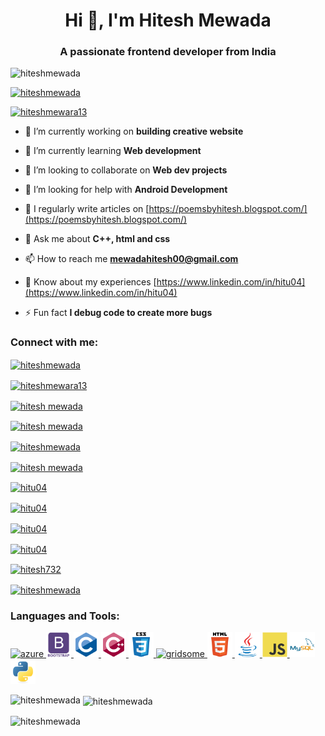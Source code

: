 <h1 align="center">Hi 👋, I'm Hitesh Mewada</h1>

<h3 align="center">A passionate frontend developer from India</h3>

<p align="left"> <img src="https://komarev.com/ghpvc/?username=hiteshmewada&label=Profile%20views&color=0e75b6&style=flat" alt="hiteshmewada" /> </p>

<p align="left"> <a href="https://github.com/ryo-ma/github-profile-trophy"><img src="https://github-profile-trophy.vercel.app/?username=hiteshmewada" alt="hiteshmewada" /></a> </p>

<p align="left"> <a href="https://twitter.com/hiteshmewara13" target="blank"><img src="https://img.shields.io/twitter/follow/hiteshmewara13?logo=twitter&style=for-the-badge" alt="hiteshmewara13" /></a> </p>

- 🔭 I’m currently working on **building creative website**

- 🌱 I’m currently learning **Web development**

- 👯 I’m looking to collaborate on **Web dev projects**

- 🤝 I’m looking for help with **Android Development**

- 📝 I regularly write articles on [https://poemsbyhitesh.blogspot.com/](https://poemsbyhitesh.blogspot.com/)

- 💬 Ask me about **C++, html and css**

- 📫 How to reach me **mewadahitesh00@gmail.com**

- 📄 Know about my experiences [https://www.linkedin.com/in/hitu04](https://www.linkedin.com/in/hitu04)

- ⚡ Fun fact **I debug code to create more bugs**

<h3 align="left">Connect with me:</h3>

<p align="left">

<a href="https://codepen.io/hiteshmewada" target="blank"><img align="center" src="https://raw.githubusercontent.com/rahuldkjain/github-profile-readme-generator/master/src/images/icons/Social/codepen.svg" alt="hiteshmewada" height="30" width="40" /></a>

<a href="https://twitter.com/hiteshmewara13" target="blank"><img align="center" src="https://raw.githubusercontent.com/rahuldkjain/github-profile-readme-generator/master/src/images/icons/Social/twitter.svg" alt="hiteshmewara13" height="30" width="40" /></a>

<a href="https://linkedin.com/in/hitesh mewada" target="blank"><img align="center" src="https://raw.githubusercontent.com/rahuldkjain/github-profile-readme-generator/master/src/images/icons/Social/linked-in-alt.svg" alt="hitesh mewada" height="30" width="40" /></a>

<a href="https://fb.com/hitesh mewada" target="blank"><img align="center" src="https://raw.githubusercontent.com/rahuldkjain/github-profile-readme-generator/master/src/images/icons/Social/facebook.svg" alt="hitesh mewada" height="30" width="40" /></a>

<a href="https://instagram.com/hitesh_mewaraa" target="blank"><img align="center" src="https://raw.githubusercontent.com/rahuldkjain/github-profile-readme-generator/master/src/images/icons/Social/instagram.svg" alt="hiteshmewada" height="30" width="40" /></a>

<a href="https://www.youtube.com/c/hitesh mewada" target="blank"><img align="center" src="https://raw.githubusercontent.com/rahuldkjain/github-profile-readme-generator/master/src/images/icons/Social/youtube.svg" alt="hitesh mewada" height="30" width="40" /></a>

<a href="https://www.codechef.com/users/hitu04" target="blank"><img align="center" src="https://cdn.jsdelivr.net/npm/simple-icons@3.1.0/icons/codechef.svg" alt="hitu04" height="30" width="40" /></a>

<a href="https://www.hackerrank.com/hitu04" target="blank"><img align="center" src="https://raw.githubusercontent.com/rahuldkjain/github-profile-readme-generator/master/src/images/icons/Social/hackerrank.svg" alt="hitu04" height="30" width="40" /></a>

<a href="https://codeforces.com/profile/hitu04" target="blank"><img align="center" src="https://cdn.jsdelivr.net/npm/simple-icons@3.0.1/icons/codeforces.svg" alt="hitu04" height="30" width="40" /></a>

<a href="https://www.leetcode.com/hitu04" target="blank"><img align="center" src="https://raw.githubusercontent.com/rahuldkjain/github-profile-readme-generator/master/src/images/icons/Social/leet-code.svg" alt="hitu04" height="30" width="40" /></a>

<a href="https://www.hackerearth.com/hitesh732" target="blank"><img align="center" src="https://raw.githubusercontent.com/rahuldkjain/github-profile-readme-generator/master/src/images/icons/Social/hackerearth.svg" alt="hitesh732" height="30" width="40" /></a>

<a href="https://auth.geeksforgeeks.org/user/hiteshmewada" target="blank"><img align="center" src="https://raw.githubusercontent.com/rahuldkjain/github-profile-readme-generator/master/src/images/icons/Social/geeks-for-geeks.svg" alt="hiteshmewada" height="30" width="40" /></a>

</p>

<h3 align="left">Languages and Tools:</h3>

<p align="left"> <a href="https://azure.microsoft.com/en-in/" target="_blank"> <img src="https://www.vectorlogo.zone/logos/microsoft_azure/microsoft_azure-icon.svg" alt="azure" width="40" height="40"/> </a> <a href="https://getbootstrap.com" target="_blank"> <img src="https://raw.githubusercontent.com/devicons/devicon/master/icons/bootstrap/bootstrap-plain-wordmark.svg" alt="bootstrap" width="40" height="40"/> </a> <a href="https://www.cprogramming.com/" target="_blank"> <img src="https://raw.githubusercontent.com/devicons/devicon/master/icons/c/c-original.svg" alt="c" width="40" height="40"/> </a> <a href="https://www.w3schools.com/cpp/" target="_blank"> <img src="https://raw.githubusercontent.com/devicons/devicon/master/icons/cplusplus/cplusplus-original.svg" alt="cplusplus" width="40" height="40"/> </a> <a href="https://www.w3schools.com/css/" target="_blank"> <img src="https://raw.githubusercontent.com/devicons/devicon/master/icons/css3/css3-original-wordmark.svg" alt="css3" width="40" height="40"/> </a> <a href="https://gridsome.org/" target="_blank"> <img src="https://www.vectorlogo.zone/logos/gridsome/gridsome-icon.svg" alt="gridsome" width="40" height="40"/> </a> <a href="https://www.w3.org/html/" target="_blank"> <img src="https://raw.githubusercontent.com/devicons/devicon/master/icons/html5/html5-original-wordmark.svg" alt="html5" width="40" height="40"/> </a> <a href="https://www.java.com" target="_blank"> <img src="https://raw.githubusercontent.com/devicons/devicon/master/icons/java/java-original.svg" alt="java" width="40" height="40"/> </a> <a href="https://developer.mozilla.org/en-US/docs/Web/JavaScript" target="_blank"> <img src="https://raw.githubusercontent.com/devicons/devicon/master/icons/javascript/javascript-original.svg" alt="javascript" width="40" height="40"/> </a> <a href="https://www.mysql.com/" target="_blank"> <img src="https://raw.githubusercontent.com/devicons/devicon/master/icons/mysql/mysql-original-wordmark.svg" alt="mysql" width="40" height="40"/> </a> <a href="https://www.python.org" target="_blank"> <img src="https://raw.githubusercontent.com/devicons/devicon/master/icons/python/python-original.svg" alt="python" width="40" height="40"/> </a> </p>

<p><img align="left" src="https://github-readme-stats.vercel.app/api/top-langs?username=hiteshmewada&show_icons=true&locale=en&layout=compact" alt="hiteshmewada" /></p>

<p>&nbsp;<img align="center" src="https://github-readme-stats.vercel.app/api?username=hiteshmewada&show_icons=true&locale=en" alt="hiteshmewada" /></p>

<p><img align="center" src="https://github-readme-streak-stats.herokuapp.com/?user=hiteshmewada&" alt="hiteshmewada" /></p>



<!--
**hiteshmewada/hiteshmewada** is a ✨ _special_ ✨ repository because its `README.md` (this file) appears on your GitHub profile.

Here are some ideas to get you started:

- 🔭 I’m currently working on ...
- 🌱 I’m currently learning ...
- 👯 I’m looking to collaborate on ...
- 🤔 I’m looking for help with ...
- 💬 Ask me about ...
- 📫 How to reach me: ...
- 😄 Pronouns: ...
- ⚡ Fun fact: ...
-->
